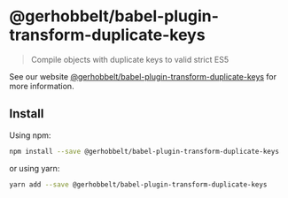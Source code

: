 # @gerhobbelt/babel-plugin-transform-duplicate-keys

> Compile objects with duplicate keys to valid strict ES5

See our website [@gerhobbelt/babel-plugin-transform-duplicate-keys](https://babeljs.io/docs/en/next/babel-plugin-transform-duplicate-keys.html) for more information.

## Install

Using npm:

```sh
npm install --save @gerhobbelt/babel-plugin-transform-duplicate-keys
```

or using yarn:

```sh
yarn add --save @gerhobbelt/babel-plugin-transform-duplicate-keys
```

